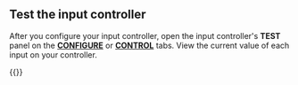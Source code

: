 ## Test the input controller

After you configure your input controller, open the input controller's **TEST** panel on the [**CONFIGURE**](/configure/) or [**CONTROL**](/fleet/control/) tabs.
View the current value of each input on your controller.

{{<imgproc src="/components/input-controller/input-controller-control-tab.png" alt="The input controller component in the test panel of the Viam app." resize="800x" style="width:500px">}}